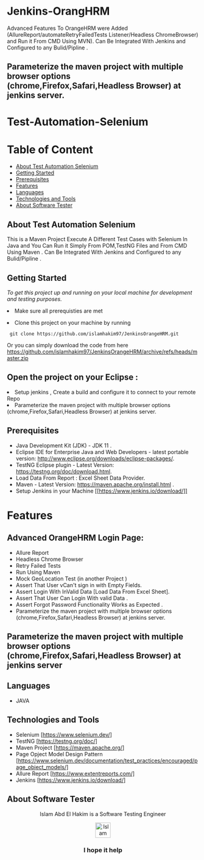 # Jenkins-OrangHRM
Advanced Features To OrangeHRM  were Added (AllureReport/automateRetryFailedTests Listener/Headless ChromeBrowser) and Run it From CMD Using MVN).
Can Be Integrated With Jenkins and Configured to any Bulid/Pipline .
## Parameterize the maven project with multiple browser options (chrome,Firefox,Safari,Headless Browser) at jenkins server.
# Test-Automation-Selenium

# Table of Content
- [About Test Automation Selenium](#about-test-automation-selenium)
- [Getting Started](#getting-started)
- [Prerequisites](#prerequisites)
- [Features](#features)
- [Languages](#languages)
- [Technologies and Tools](#technologies-and-tools)
- [About Software Tester](#about-software-tester)

 ## About Test Automation Selenium
 This is a Maven Project Execute A Different Test Cases with Selenium In Java and You Can Run it Simply From POM,TestNG Files and From CMD Using Maven .
 Can Be Integrated With Jenkins and Configured to any Bulid/Pipline .
 ## Getting Started

*To get this project up and running on your local machine for development and testing purposes.* <li> Make sure all prerequisties are met  
<li> Clone this project on your machine by running  

     git clone https://github.com/islamhakim97/JenkinsOrangeHRM.git

Or you can simply download the code from here https://github.com/islamhakim97/JenkinsOrangeHRM/archive/refs/heads/master.zip
<h2> Open the project on your Eclipse :</h2> 
<li> Setup jenkins , Create a build and configure it to connect to your remote Repo </li>
<li>Parameterize the maven project with multiple browser options (chrome,Firefox,Safari,Headless Browser) at jenkins server.</li>
<Run Your Build>



## Prerequisites
- Java Development Kit (JDK) - JDK 11 .
- Eclipse IDE for Enterprise Java and Web Developers - latest portable version: http://www.eclipse.org/downloads/eclipse-packages/.
- TestNG Eclipse plugin - Latest Version: https://testng.org/doc/download.html.
- Load Data From Report : Excel Sheet Data Provider.
- Maven - Latest Version: https://maven.apache.org/install.html .
- Setup Jenkins in your Machine [[https://www.jenkins.io/download/]]


# Features
  ## Advanced OrangeHRM Login Page:
  - Allure Report
  - Headless Chrome Browser 
  - Retry Failed Tests
  - Run Using Maven
  - Mock GeoLocation Test (in another Project )
  - Assert That User vCan't sign in with Empty Fields.
  - Assert Login With InValid Data [Load Data From Excel Sheet].
  - Assert That User Can Login With valid Data . 
  - Assert Forgot Password Functionality Works as Expected .
  - Parameterize the maven project with multiple browser options (chrome,Firefox,Safari,Headless Browser) at jenkins server.

 ## Parameterize the maven project with multiple browser options (chrome,Firefox,Safari,Headless Browser) at jenkins server

  
## Languages
  - JAVA
  ## Technologies and Tools
  - Selenium [https://www.selenium.dev/]
  - TestNG [https://testng.org/doc/]
  - Maven Project [https://maven.apache.org/]
  - Page Opject Model Design Pattern [https://www.selenium.dev/documentation/test_practices/encouraged/page_object_models/]
  - Allure Report [https://www.extentreports.com/]
  - Jenkins [https://www.jenkins.io/download/]
  
## About Software Tester
  <div align="center">
  Islam Abd El Hakim is a Software Testing Engineer
  </div>
 <p> </p>
 <p> </p>
  <div align="center">
  <!-- Islam Abd El Hakim LinkedIn -->
  <a href="https://www.linkedin.com/in/islamhakim/">
    <img src="https://user-images.githubusercontent.com/33738409/154184172-7a13b01e-6eb1-4134-ae91-c82588a7b27b.png" width="40px" height="40px"  
      alt="Islam Abd ElHakim Linkedin Profile" />
  </a>
</div>
<p> </p>
<h3 align="center"> I hope it help </h3>

